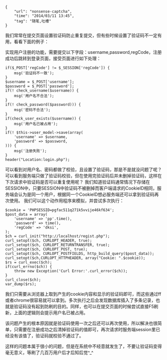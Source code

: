 ```
{
    "url": "nonsense-captcha",
    "time": "2014/03/11 13:45",
    "tag": "随笔,吐槽"
}
```

我们常常在提交页面设置验证码防止重复提交，但有些时候设置了验证码不一定有用，看看下面的例子：

实现用户注册的功能，需要提交以下字段：username,password,regCode，注册成功后跳转到登录页面，接受页面进行如下处理：

```
if($_POST['regCode'] != $_SESSION['regCode']) {
    msg('验证码不一致');
}
$username = $_POST['username'];
$password = $_POST['password'];
if(! check_username($username)) {
    msg('用户名不合法');
}
if(! check_password($password))) {
    msg('密码不合法');
}
if(check_user_exists($username)) {
    msg('用户名已被占用');
}
if(! $this->user_model->save(array(
    'username' => $username,
    'password' => $password,
))) {
    msg('注册失败');
}
header("Location:login.php");
```

可以看到对用户名、密码都做了校验，且设置了验证码，那是不是就没问题了呢？可以看到服务端只做了验证码校验，但在使用完验证码后并未删掉验证码，这样在下次请求中验证码是否可以重复使用呢？
我们知道验证码通常情况下存储在SESSION中，只要SESSION中验证码不被删掉而客户端请求的CookieID相同，服务端会认为是同一个用户，根据同一个CookieID想必服务端还可以拿到验证码再次使用。
我们可以这个动作用程序来模拟，并尝试多次执行：

```
$cookie = 'PHPSESSID=pgfac511q271k5vvije46kf634';
$post_data = array(
    'username' => 'pp'.time(),
    'password' => time(),
    'regCode' => 'dksi',
);
$ch = curl_init("http://localhost/regist.php");
curl_setopt($ch, CURLOPT_HEADER, true);
curl_setopt($ch, CURLOPT_RETURNTRANSFER, true);
curl_setopt($ch, CURLOPT_POST, true);
curl_setopt($ch, CURLOPT_POSTFIELDS, http_build_query($post_data));
curl_setopt($ch,CURLOPT_HTTPHEADER, array("Cookie: ".$cookie));
$rs = curl_exec($ch);
if(curl_errno($ch)) {
    throw new Exception('Curl Error:'.curl_error($ch));
}
curl_close($ch);
var_dump($rs);
```

我们只需要从浏览器上取到产生的cookie内容和显示的验证码即可，而这些通过ff或者chrome很容易就可以拿到。多次执行之后会发现数据库插入了多条记录，也就是验证码没有起到防刷的目的。同样，也可以在提交页面的时候尝试直接F5刷新，上面的逻辑则会提示用户名已被占用。

该问题产生的根本原因就是验证码使用一次之后还可以再次使用，所以解决也很简单，只需要在注册成功之后清掉验证码的值即可，再次请求时服务端session里已经没有该值了，验证码就校验不通过了。

这样的问题本属于很小的问题，但是在系统中不经意就发生了，不要让验证码变得毫无意义，等刷了几百万用户后才后知后觉^_^